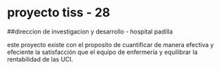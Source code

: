# proyecto tiss - 28 
##direccion de investigacion y desarrollo - hospital padilla

este proyecto existe con el proposito de cuantificar de manera efectiva y efeciente la
satisfacción que el equipo de enfermería y equilibrar la rentabilidad de las UCI.
